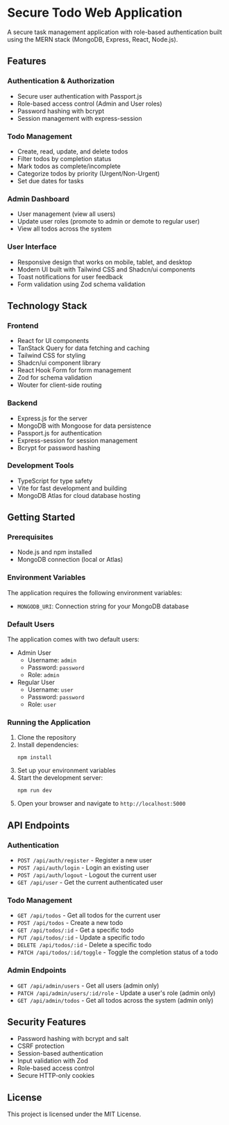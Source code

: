 # Secure Todo Web Application

A secure task management application with role-based authentication built using the MERN stack (MongoDB, Express, React, Node.js).

## Features

### Authentication & Authorization
- Secure user authentication with Passport.js
- Role-based access control (Admin and User roles)
- Password hashing with bcrypt
- Session management with express-session

### Todo Management
- Create, read, update, and delete todos
- Filter todos by completion status
- Mark todos as complete/incomplete
- Categorize todos by priority (Urgent/Non-Urgent)
- Set due dates for tasks

### Admin Dashboard
- User management (view all users)
- Update user roles (promote to admin or demote to regular user)
- View all todos across the system

### User Interface
- Responsive design that works on mobile, tablet, and desktop
- Modern UI built with Tailwind CSS and Shadcn/ui components
- Toast notifications for user feedback
- Form validation using Zod schema validation

## Technology Stack

### Frontend
- React for UI components
- TanStack Query for data fetching and caching
- Tailwind CSS for styling
- Shadcn/ui component library
- React Hook Form for form management
- Zod for schema validation
- Wouter for client-side routing

### Backend
- Express.js for the server
- MongoDB with Mongoose for data persistence
- Passport.js for authentication
- Express-session for session management
- Bcrypt for password hashing

### Development Tools
- TypeScript for type safety
- Vite for fast development and building
- MongoDB Atlas for cloud database hosting

## Getting Started

### Prerequisites
- Node.js and npm installed
- MongoDB connection (local or Atlas)

### Environment Variables
The application requires the following environment variables:
- `MONGODB_URI`: Connection string for your MongoDB database

### Default Users
The application comes with two default users:
- Admin User
  - Username: `admin`
  - Password: `password`
  - Role: `admin`
- Regular User
  - Username: `user`
  - Password: `password`
  - Role: `user`

### Running the Application

1. Clone the repository
2. Install dependencies:
   ```
   npm install
   ```
3. Set up your environment variables
4. Start the development server:
   ```
   npm run dev
   ```
5. Open your browser and navigate to `http://localhost:5000`

## API Endpoints

### Authentication
- `POST /api/auth/register` - Register a new user
- `POST /api/auth/login` - Login an existing user
- `POST /api/auth/logout` - Logout the current user
- `GET /api/user` - Get the current authenticated user

### Todo Management
- `GET /api/todos` - Get all todos for the current user
- `POST /api/todos` - Create a new todo
- `GET /api/todos/:id` - Get a specific todo
- `PUT /api/todos/:id` - Update a specific todo
- `DELETE /api/todos/:id` - Delete a specific todo
- `PATCH /api/todos/:id/toggle` - Toggle the completion status of a todo

### Admin Endpoints
- `GET /api/admin/users` - Get all users (admin only)
- `PATCH /api/admin/users/:id/role` - Update a user's role (admin only)
- `GET /api/admin/todos` - Get all todos across the system (admin only)

## Security Features

- Password hashing with bcrypt and salt
- CSRF protection
- Session-based authentication
- Input validation with Zod
- Role-based access control
- Secure HTTP-only cookies

## License

This project is licensed under the MIT License.